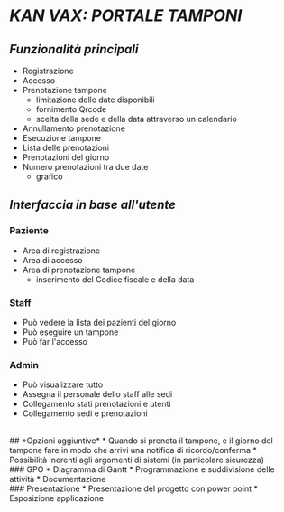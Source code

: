 # *KAN VAX: PORTALE TAMPONI*

## *Funzionalità principali*
* Registrazione
* Accesso
* Prenotazione tampone
  * limitazione delle date disponibili
  * fornimento Qrcode
  * scelta della sede e della data attraverso un calendario
* Annullamento prenotazione
* Esecuzione tampone
* Lista delle prenotazioni
* Prenotazioni del giorno
* Numero prenotazioni tra due date
  * grafico

## *Interfaccia in base all'utente*
  ### Paziente
  * Area di registrazione
  * Area di accesso
  * Area di prenotazione tampone
    * inserimento del Codice fiscale e della data

  ### Staff
  * Può vedere la lista dei pazienti del giorno
  * Può eseguire un tampone
  * Può far l'accesso

  ### Admin
  * Può visualizzare tutto
  * Assegna il personale dello staff alle sedi
  * Collegamento stati prenotazioni e utenti
  * Collegamento sedi e prenotazioni
<br>
## *Opzioni aggiuntive*
* Quando si prenota il tampone, e il giorno del tampone fare in modo che arrivi una notifica di ricordo/conferma
* Possibilità inerenti agli argomenti di sistemi (in particolare sicurezza)
<br>
### GPO
  * Diagramma di Gantt
  * Programmazione e suddivisione delle attività
  * Documentazione
<br>
### Presentazione
* Presentazione del progetto con power point
* Esposizione applicazione
<br>
<br>
<br>
